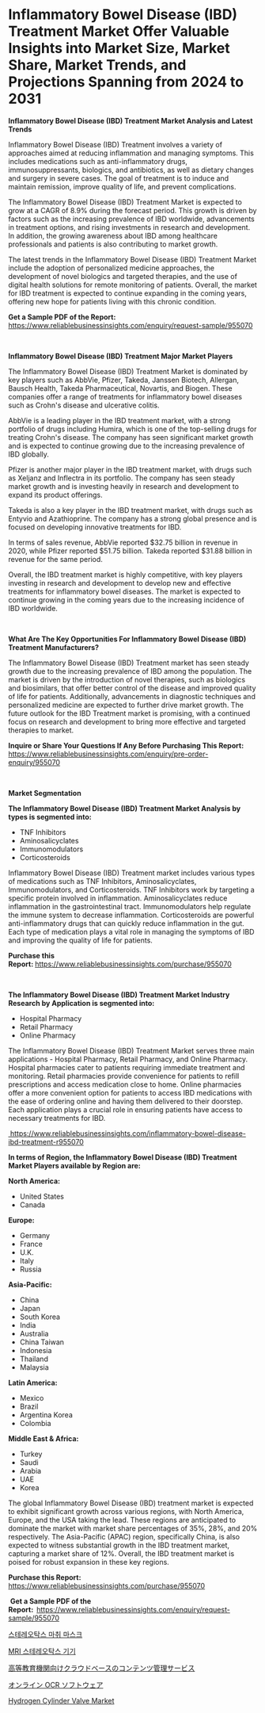 <p><h1>Inflammatory Bowel Disease (IBD) Treatment Market Offer Valuable Insights into Market Size, Market Share, Market Trends, and Projections Spanning from 2024 to 2031</h1></p><p><strong>Inflammatory Bowel Disease (IBD) Treatment Market Analysis and Latest Trends</strong></p>
<p><p>Inflammatory Bowel Disease (IBD) Treatment involves a variety of approaches aimed at reducing inflammation and managing symptoms. This includes medications such as anti-inflammatory drugs, immunosuppressants, biologics, and antibiotics, as well as dietary changes and surgery in severe cases. The goal of treatment is to induce and maintain remission, improve quality of life, and prevent complications.</p><p>The Inflammatory Bowel Disease (IBD) Treatment Market is expected to grow at a CAGR of 8.9% during the forecast period. This growth is driven by factors such as the increasing prevalence of IBD worldwide, advancements in treatment options, and rising investments in research and development. In addition, the growing awareness about IBD among healthcare professionals and patients is also contributing to market growth.</p><p>The latest trends in the Inflammatory Bowel Disease (IBD) Treatment Market include the adoption of personalized medicine approaches, the development of novel biologics and targeted therapies, and the use of digital health solutions for remote monitoring of patients. Overall, the market for IBD treatment is expected to continue expanding in the coming years, offering new hope for patients living with this chronic condition.</p></p>
<p><strong>Get a Sample PDF of the Report:&nbsp;</strong> <a href="https://www.reliablebusinessinsights.com/enquiry/request-sample/955070">https://www.reliablebusinessinsights.com/enquiry/request-sample/955070</a></p>
<p>&nbsp;</p>
<p><strong>Inflammatory Bowel Disease (IBD) Treatment Major Market Players</strong></p>
<p><p>The Inflammatory Bowel Disease (IBD) Treatment Market is dominated by key players such as AbbVie, Pfizer, Takeda, Janssen Biotech, Allergan, Bausch Health, Takeda Pharmaceutical, Novartis, and Biogen. These companies offer a range of treatments for inflammatory bowel diseases such as Crohn's disease and ulcerative colitis.</p><p>AbbVie is a leading player in the IBD treatment market, with a strong portfolio of drugs including Humira, which is one of the top-selling drugs for treating Crohn's disease. The company has seen significant market growth and is expected to continue growing due to the increasing prevalence of IBD globally.</p><p>Pfizer is another major player in the IBD treatment market, with drugs such as Xeljanz and Inflectra in its portfolio. The company has seen steady market growth and is investing heavily in research and development to expand its product offerings.</p><p>Takeda is also a key player in the IBD treatment market, with drugs such as Entyvio and Azathioprine. The company has a strong global presence and is focused on developing innovative treatments for IBD.</p><p>In terms of sales revenue, AbbVie reported $32.75 billion in revenue in 2020, while Pfizer reported $51.75 billion. Takeda reported $31.88 billion in revenue for the same period.</p><p>Overall, the IBD treatment market is highly competitive, with key players investing in research and development to develop new and effective treatments for inflammatory bowel diseases. The market is expected to continue growing in the coming years due to the increasing incidence of IBD worldwide.</p></p>
<p>&nbsp;</p>
<p><strong>What Are The Key Opportunities For Inflammatory Bowel Disease (IBD) Treatment Manufacturers?</strong></p>
<p><p>The Inflammatory Bowel Disease (IBD) Treatment market has seen steady growth due to the increasing prevalence of IBD among the population. The market is driven by the introduction of novel therapies, such as biologics and biosimilars, that offer better control of the disease and improved quality of life for patients. Additionally, advancements in diagnostic techniques and personalized medicine are expected to further drive market growth. The future outlook for the IBD Treatment market is promising, with a continued focus on research and development to bring more effective and targeted therapies to market.</p></p>
<p><strong>Inquire or Share Your Questions If Any Before Purchasing This Report:</strong> <a href="https://www.reliablebusinessinsights.com/enquiry/pre-order-enquiry/955070">https://www.reliablebusinessinsights.com/enquiry/pre-order-enquiry/955070</a></p>
<p>&nbsp;</p>
<p><strong>Market Segmentation</strong></p>
<p><strong>The Inflammatory Bowel Disease (IBD) Treatment Market Analysis by types is segmented into:</strong></p>
<p><ul><li>TNF Inhibitors</li><li>Aminosalicyclates</li><li>Immunomodulators</li><li>Corticosteroids</li></ul></p>
<p><p>Inflammatory Bowel Disease (IBD) Treatment market includes various types of medications such as TNF Inhibitors, Aminosalicyclates, Immunomodulators, and Corticosteroids. TNF Inhibitors work by targeting a specific protein involved in inflammation. Aminosalicyclates reduce inflammation in the gastrointestinal tract. Immunomodulators help regulate the immune system to decrease inflammation. Corticosteroids are powerful anti-inflammatory drugs that can quickly reduce inflammation in the gut. Each type of medication plays a vital role in managing the symptoms of IBD and improving the quality of life for patients.</p></p>
<p><strong>Purchase this Report:&nbsp;</strong><a href="https://www.reliablebusinessinsights.com/purchase/955070">https://www.reliablebusinessinsights.com/purchase/955070</a></p>
<p>&nbsp;</p>
<p><strong>The Inflammatory Bowel Disease (IBD) Treatment Market Industry Research by Application is segmented into:</strong></p>
<p><ul><li>Hospital Pharmacy</li><li>Retail Pharmacy</li><li>Online Pharmacy</li></ul></p>
<p><p>The Inflammatory Bowel Disease (IBD) Treatment Market serves three main applications - Hospital Pharmacy, Retail Pharmacy, and Online Pharmacy. Hospital pharmacies cater to patients requiring immediate treatment and monitoring. Retail pharmacies provide convenience for patients to refill prescriptions and access medication close to home. Online pharmacies offer a more convenient option for patients to access IBD medications with the ease of ordering online and having them delivered to their doorstep. Each application plays a crucial role in ensuring patients have access to necessary treatments for IBD.</p></p>
<p><a href="https://www.reliablebusinessinsights.com/inflammatory-bowel-disease-ibd-treatment-r955070">&nbsp;https://www.reliablebusinessinsights.com/inflammatory-bowel-disease-ibd-treatment-r955070</a></p>
<p><strong>In terms of Region, the Inflammatory Bowel Disease (IBD) Treatment Market Players available by Region are:</strong></p>
<p>
    <p> <strong> North America: </strong>
        <ul>
            <li>United States</li>
            <li>Canada</li>
        </ul>
        </p> 
    <p> <strong> Europe: </strong>
        <ul>
            <li>Germany</li>
            <li>France</li>
            <li>U.K.</li>
            <li>Italy</li>
            <li>Russia</li>
        </ul>
        </p> 
    <p> <strong> Asia-Pacific: </strong>
        <ul>
            <li>China</li>
            <li>Japan</li>
            <li>South Korea</li>
            <li>India</li>
            <li>Australia</li>
            <li>China Taiwan</li>
            <li>Indonesia</li>
            <li>Thailand</li>
            <li>Malaysia</li>
        </ul>
        </p> 
    <p> <strong> Latin America: </strong>
        <ul>
            <li>Mexico</li>
            <li>Brazil</li>
            <li>Argentina Korea</li>
            <li>Colombia</li>
        </ul>
        </p> 
    <p> <strong> Middle East & Africa: </strong>
        <ul>
            <li>Turkey</li>
            <li>Saudi</li>
            <li>Arabia</li>
            <li>UAE</li>
            <li>Korea</li>
        </ul>
    </p>
    </p>
<p><p>The global Inflammatory Bowel Disease (IBD) treatment market is expected to exhibit significant growth across various regions, with North America, Europe, and the USA taking the lead. These regions are anticipated to dominate the market with market share percentages of 35%, 28%, and 20% respectively. The Asia-Pacific (APAC) region, specifically China, is also expected to witness substantial growth in the IBD treatment market, capturing a market share of 12%. Overall, the IBD treatment market is poised for robust expansion in these key regions.</p></p>
<p><strong>Purchase this Report: </strong><a href="https://www.reliablebusinessinsights.com/purchase/955070">https://www.reliablebusinessinsights.com/purchase/955070</a></p>
<p>&nbsp;<strong>Get a Sample PDF of the Report:&nbsp;&nbsp;</strong><a href="https://www.reliablebusinessinsights.com/enquiry/request-sample/955070">https://www.reliablebusinessinsights.com/enquiry/request-sample/955070</a></p>
<p><strong></strong></p>
<p><p><a href="https://github.com/naiemislamrayan2/Market-Research-Report-List-1/blob/main/8778871179557.md">스테레오탁스 마취 마스크</a></p><p><a href="https://github.com/puputanisa684/Market-Research-Report-List-1/blob/main/6608614179558.md">MRI 스테레오탁스 기기</a></p><p><a href="https://github.com/klon646/Market-Research-Report-List-2/blob/main/5328570166372.md">高等教育機関向けクラウドベースのコンテンツ管理サービス</a></p><p><a href="https://github.com/Alenaieme/Market-Research-Report-List-1/blob/main/5135172166373.md">オンライン OCR ソフトウェア</a></p><p><a href="https://github.com/iprahimabdulrahmman/Market-Research-Report-List-1/blob/main/hydrogen-cylinder-valve-market.md">Hydrogen Cylinder Valve Market</a></p></p>